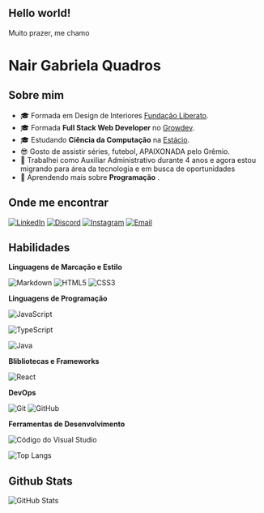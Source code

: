[](https://komarev.com/ghpvc/?username=VanessaSwerts&color=006bed)

## Hello world!

Muito prazer, me chamo

# Nair Gabriela Quadros

## Sobre mim

- 🎓 Formada em Design de Interiores <a href="https://www.liberato.com.br/">Fundação Liberato</a>. <br/>
- 🎓 Formada **Full Stack Web Developer** no <a href="https://academy.growdev.com.br/">Growdev</a>.
- 🎓 Estudando **Ciência da Computação** na <a href="https://estacio.br/cursos/graduacao/ciencias-da-computacao">Estácio</a>.
- 😎 Gosto de assistir séries, futebol, APAIXONADA pelo Grêmio.
- 💼 Trabalhei como Auxiliar Administrativo durante 4 anos e agora estou migrando para área da tecnologia e em busca de oportunidades
- 🌱 Aprendendo mais sobre **Programação** .

## Onde me encontrar

[![LinkedIn](https://img.shields.io/badge/LinkedIn-000?style=for-the-badge&logo=linkedin&logoColor=0E76A8)](https://www.linkedin.com/in/gabriela-quadros/)
[![Discord](https://img.shields.io/badge/Discord-000?style=for-the-badge&logo=discord)](https://www.discord.com/gabrielaquadros/)
[![Instagram](https://img.shields.io/badge/Instagram-000?style=for-the-badge&logo=instagram)](https://www.instagram.com/gabiquadros86/)
[![Email](https://img.shields.io/badge/gmail-000?style=for-the-badge&logo=gmail)](ngabiquadros@gmail.com)

## Habilidades

**Linguagens de Marcação e Estilo**

![Markdown](https://img.shields.io/badge/Markdown-000?style=for-the-badge&logo=markdown)
![HTML5](https://img.shields.io/badge/HTML5-000?style=for-the-badge&logo=html5)
![CSS3](https://img.shields.io/badge/CSS3-000?style=for-the-badge&logo=css3&logoColor=264CE4)

**Linguagens de Programação**

![JavaScript](https://img.shields.io/badge/JavaScript-000?style=for-the-badge&logo=javascript)

![TypeScript](https://img.shields.io/badge/TypeScript-000?style=for-the-badge&logo=typescript)

![Java](https://img.shields.io/badge/Java-000?style=for-the-badge&logo=java)

**Blibliotecas e Frameworks**

![React](https://img.shields.io/badge/React-000?style=for-the-badge&logo=react)

**DevOps**

![ Git ](https://img.shields.io/badge/-Git-333333?style=flat&logo=git)
![ GitHub ](https://img.shields.io/badge/-GitHub-333333?style=flat&logo=github)

**Ferramentas de Desenvolvimento**

![ Código do Visual Studio ](https://img.shields.io/badge/-Visual%20Studio%20Code-333333?style=flat&logo=visual-studio-code&logoColor=007ACC)

![Top Langs](https://github-readme-stats-git-masterrstaa-rickstaa.vercel.app/api/top-langs/?username=GabiQuadros&layout=compact&bg_color=000&border_color=30A3DC&title_color=E94D5F&text_color=FFF)

## Github Stats

![GitHub Stats](https://github-readme-stats.vercel.app/api?username=GabiQuadros&theme=transparent&bg_color=000&border_color=30A3DC&show_icons=true&icon_color=30A3DC&title_color=E94D5F&text_color=FFF&hide_title=true&hide+stars)
